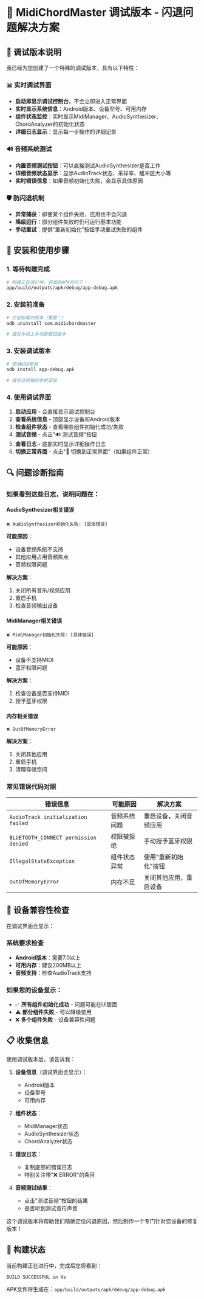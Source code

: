 # 🔧 MidiChordMaster 调试版本 - 闪退问题解决方案

## 🎯 调试版本说明

我已经为您创建了一个特殊的调试版本，具有以下特性：

### 📊 实时调试界面
- **启动即显示调试控制台**，不会立即进入正常界面
- **实时显示系统信息**：Android版本、设备型号、可用内存
- **组件状态监控**：实时显示MidiManager、AudioSynthesizer、ChordAnalyzer的初始化状态
- **详细日志显示**：显示每一步操作的详细记录

### 🔊 音频系统测试
- **内置音频测试按钮**：可以直接测试AudioSynthesizer是否工作
- **详细音频状态显示**：显示AudioTrack状态、采样率、缓冲区大小等
- **实时错误信息**：如果音频初始化失败，会显示具体原因

### 🛡️ 防闪退机制
- **异常捕获**：即使某个组件失败，应用也不会闪退
- **降级运行**：部分组件失败时仍可运行基本功能
- **手动重试**：提供"重新初始化"按钮手动重试失败的组件

## 🚀 安装和使用步骤

### 1. 等待构建完成
```bash
# 构建正在进行中，完成后APK将位于：
app/build/outputs/apk/debug/app-debug.apk
```

### 2. 安装前准备
```bash
# 完全卸载旧版本（重要！）
adb uninstall com.midichordmaster

# 或在手机上手动卸载旧版本
```

### 3. 安装调试版本
```bash
# 使用ADB安装
adb install app-debug.apk

# 或手动传输到手机安装
```

### 4. 使用调试界面
1. **启动应用** - 会直接显示调试控制台
2. **查看系统信息** - 顶部显示设备和Android版本
3. **检查组件状态** - 查看哪些组件初始化成功/失败
4. **测试音频** - 点击"🔊 测试音频"按钮
5. **查看日志** - 底部实时显示详细操作日志
6. **切换正常界面** - 点击"🎹 切换到正常界面"（如果组件正常）

## 🔍 问题诊断指南

### 如果看到这些日志，说明问题在：

#### AudioSynthesizer相关错误
```
❌ AudioSynthesizer初始化失败: [具体错误]
```
**可能原因**：
- 设备音频系统不支持
- 其他应用占用音频焦点
- 音频权限问题

**解决方案**：
1. 关闭所有音乐/视频应用
2. 重启手机
3. 检查音频输出设备

#### MidiManager相关错误
```
❌ MidiManager初始化失败: [具体错误]
```
**可能原因**：
- 设备不支持MIDI
- 蓝牙权限问题

**解决方案**：
1. 检查设备是否支持MIDI
2. 授予蓝牙权限

#### 内存相关错误
```
❌ OutOfMemoryError
```
**解决方案**：
1. 关闭其他应用
2. 重启手机
3. 清理存储空间

### 常见错误代码对照

| 错误信息 | 可能原因 | 解决方案 |
|---------|---------|---------|
| `AudioTrack initialization failed` | 音频系统问题 | 重启设备，关闭音频应用 |
| `BLUETOOTH_CONNECT permission denied` | 权限被拒绝 | 手动授予蓝牙权限 |
| `IllegalStateException` | 组件状态异常 | 使用"重新初始化"按钮 |
| `OutOfMemoryError` | 内存不足 | 关闭其他应用，重启设备 |

## 📱 设备兼容性检查

在调试界面会显示：

### 系统要求检查
- **Android版本**：需要7.0以上
- **可用内存**：建议200MB以上
- **音频支持**：检查AudioTrack支持

### 如果您的设备显示：
- ✅ **所有组件初始化成功** - 问题可能在UI层面
- ⚠️ **部分组件失败** - 可以降级使用
- ❌ **多个组件失败** - 设备兼容性问题

## 📋 收集信息

使用调试版本后，请告诉我：

1. **设备信息**（调试界面会显示）：
   - Android版本
   - 设备型号
   - 可用内存

2. **组件状态**：
   - MidiManager状态
   - AudioSynthesizer状态
   - ChordAnalyzer状态

3. **错误日志**：
   - 复制底部的错误日志
   - 特别关注带"❌ ERROR"的条目

4. **音频测试结果**：
   - 点击"测试音频"按钮的结果
   - 是否听到测试音符声音

这个调试版本将帮助我们精确定位闪退原因，然后制作一个专门针对您设备的修复版本！

## 🔄 构建状态

当前构建正在进行中，完成后您将看到：
```
BUILD SUCCESSFUL in Xs
```

APK文件将生成在：`app/build/outputs/apk/debug/app-debug.apk`
